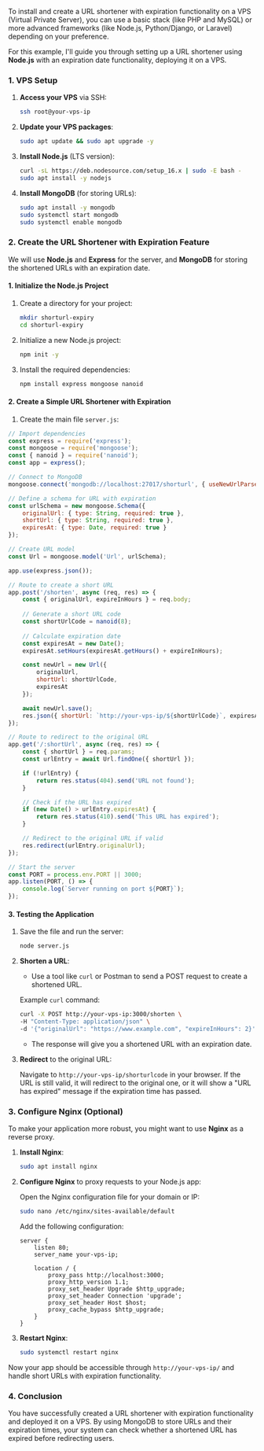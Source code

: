 To install and create a URL shortener with expiration functionality on a VPS (Virtual Private Server), you can use a basic stack (like PHP and MySQL) or more advanced frameworks (like Node.js, Python/Django, or Laravel) depending on your preference.

For this example, I'll guide you through setting up a URL shortener using **Node.js** with an expiration date functionality, deploying it on a VPS.

### 1. VPS Setup

1. **Access your VPS** via SSH:
   ```bash
   ssh root@your-vps-ip
   ```

2. **Update your VPS packages**:
   ```bash
   sudo apt update && sudo apt upgrade -y
   ```

3. **Install Node.js** (LTS version):
   ```bash
   curl -sL https://deb.nodesource.com/setup_16.x | sudo -E bash -
   sudo apt install -y nodejs
   ```

4. **Install MongoDB** (for storing URLs):
   ```bash
   sudo apt install -y mongodb
   sudo systemctl start mongodb
   sudo systemctl enable mongodb
   ```

### 2. Create the URL Shortener with Expiration Feature

We will use **Node.js** and **Express** for the server, and **MongoDB** for storing the shortened URLs with an expiration date.

#### 1. Initialize the Node.js Project

1. Create a directory for your project:
   ```bash
   mkdir shorturl-expiry
   cd shorturl-expiry
   ```

2. Initialize a new Node.js project:
   ```bash
   npm init -y
   ```

3. Install the required dependencies:
   ```bash
   npm install express mongoose nanoid
   ```

#### 2. Create a Simple URL Shortener with Expiration

1. Create the main file `server.js`:

```javascript
// Import dependencies
const express = require('express');
const mongoose = require('mongoose');
const { nanoid } = require('nanoid');
const app = express();

// Connect to MongoDB
mongoose.connect('mongodb://localhost:27017/shorturl', { useNewUrlParser: true, useUnifiedTopology: true });

// Define a schema for URL with expiration
const urlSchema = new mongoose.Schema({
    originalUrl: { type: String, required: true },
    shortUrl: { type: String, required: true },
    expiresAt: { type: Date, required: true }
});

// Create URL model
const Url = mongoose.model('Url', urlSchema);

app.use(express.json());

// Route to create a short URL
app.post('/shorten', async (req, res) => {
    const { originalUrl, expireInHours } = req.body;
    
    // Generate a short URL code
    const shortUrlCode = nanoid(8);
    
    // Calculate expiration date
    const expiresAt = new Date();
    expiresAt.setHours(expiresAt.getHours() + expireInHours);

    const newUrl = new Url({
        originalUrl,
        shortUrl: shortUrlCode,
        expiresAt
    });

    await newUrl.save();
    res.json({ shortUrl: `http://your-vps-ip/${shortUrlCode}`, expiresAt });
});

// Route to redirect to the original URL
app.get('/:shortUrl', async (req, res) => {
    const { shortUrl } = req.params;
    const urlEntry = await Url.findOne({ shortUrl });

    if (!urlEntry) {
        return res.status(404).send('URL not found');
    }

    // Check if the URL has expired
    if (new Date() > urlEntry.expiresAt) {
        return res.status(410).send('This URL has expired');
    }

    // Redirect to the original URL if valid
    res.redirect(urlEntry.originalUrl);
});

// Start the server
const PORT = process.env.PORT || 3000;
app.listen(PORT, () => {
    console.log(`Server running on port ${PORT}`);
});
```

#### 3. Testing the Application

1. Save the file and run the server:
   ```bash
   node server.js
   ```

2. **Shorten a URL**:

   - Use a tool like `curl` or Postman to send a POST request to create a shortened URL.
   
   Example `curl` command:
   ```bash
   curl -X POST http://your-vps-ip:3000/shorten \
   -H "Content-Type: application/json" \
   -d '{"originalUrl": "https://www.example.com", "expireInHours": 2}'
   ```

   - The response will give you a shortened URL with an expiration date.

3. **Redirect** to the original URL:

   Navigate to `http://your-vps-ip/shorturlcode` in your browser. If the URL is still valid, it will redirect to the original one, or it will show a "URL has expired" message if the expiration time has passed.

### 3. Configure Nginx (Optional)

To make your application more robust, you might want to use **Nginx** as a reverse proxy.

1. **Install Nginx**:
   ```bash
   sudo apt install nginx
   ```

2. **Configure Nginx** to proxy requests to your Node.js app:

   Open the Nginx configuration file for your domain or IP:
   ```bash
   sudo nano /etc/nginx/sites-available/default
   ```

   Add the following configuration:

   ```nginx
   server {
       listen 80;
       server_name your-vps-ip;

       location / {
           proxy_pass http://localhost:3000;
           proxy_http_version 1.1;
           proxy_set_header Upgrade $http_upgrade;
           proxy_set_header Connection 'upgrade';
           proxy_set_header Host $host;
           proxy_cache_bypass $http_upgrade;
       }
   }
   ```

3. **Restart Nginx**:
   ```bash
   sudo systemctl restart nginx
   ```

Now your app should be accessible through `http://your-vps-ip/` and handle short URLs with expiration functionality.

### 4. Conclusion

You have successfully created a URL shortener with expiration functionality and deployed it on a VPS. By using MongoDB to store URLs and their expiration times, your system can check whether a shortened URL has expired before redirecting users.
